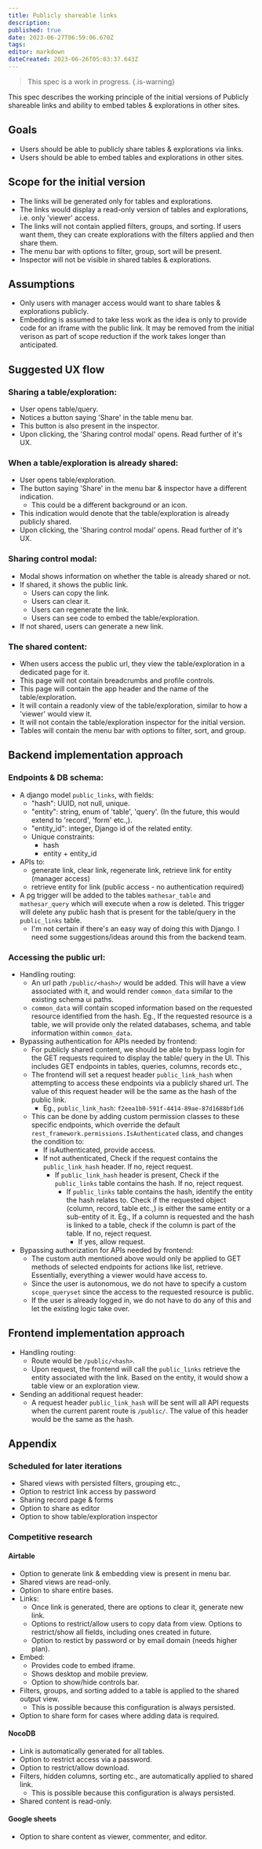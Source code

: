 ```yaml
---
title: Publicly shareable links
description: 
published: true
date: 2023-06-27T06:59:06.670Z
tags: 
editor: markdown
dateCreated: 2023-06-26T05:03:37.643Z
---
```


> This spec is a work in progress.
{.is-warning}

This spec describes the working principle of the initial versions of Publicly shareable links and ability to embed tables & explorations in other sites.

## Goals
* Users should be able to publicly share tables & explorations via links.
* Users should be able to embed tables and explorations in other sites.

## Scope for the initial version
* The links will be generated only for tables and explorations.
* The links would display a read-only version of tables and explorations, i.e. only 'viewer' access.
* The links will not contain applied filters, groups, and sorting. If users want them, they can create explorations with the filters applied and then share them.
* The menu bar with options to filter, group, sort will be present.
* Inspector will not be visible in shared tables & explorations.

## Assumptions
* Only users with manager access would want to share tables & explorations publicly.
* Embedding is assumed to take less work as the idea is only to provide code for an iframe with the public link. It may be removed from the initial verison as part of scope reduction if the work takes longer than anticipated.

## Suggested UX flow
### Sharing a table/exploration:
  - User opens table/query.
  - Notices a button saying 'Share' in the table menu bar.
  - This button is also present in the inspector.
  - Upon clicking, the 'Sharing control modal' opens. Read further of it's UX.
### When a table/exploration is already shared:
  - User opens table/exploration.
  - The button saying 'Share' in the menu bar & inspector have a different indication.
    - This could be a different background or an icon.
  - This indication would denote that the table/exploration is already publicly shared.
  - Upon clicking, the 'Sharing control modal' opens. Read further of it's UX.
### Sharing control modal:
  - Modal shows information on whether the table is already shared or not.
  - If shared, it shows the public link.
    - Users can copy the link.
    - Users can clear it.
    - Users can regenerate the link.
    - Users can see code to embed the table/exploration.
  - If not shared, users can generate a new link.
### The shared content:
  - When users access the public url, they view the table/exploration in a dedicated page for it.
  - This page will not contain breadcrumbs and profile controls.
  - This page will contain the app header and the name of the table/exploration.
  - It will contain a readonly view of the table/exploration, similar to how a 'viewer' would view it.
  - It will not contain the table/exploration inspector for the initial version.
  - Tables will contain the menu bar with options to filter, sort, and group.

## Backend implementation approach
### Endpoints & DB schema:
- A django model `public_links`, with fields:
  - "hash": UUID, not null, unique.
  - "entity": string, enum of 'table', 'query'. (In the future, this would extend to 'record', 'form' etc.,).
  - "entity_id": integer, Django id of the related entity.
  - Unique constraints:
    - hash
    - entity + entity_id
- APIs to:
  - generate link, clear link, regenerate link, retrieve link for entity (manager access)
  - retrieve entity for link (public access - no authentication required)
- A pg trigger will be added to the tables `mathesar_table` and `mathesar_query` which will execute when a row is deleted. This trigger will delete any public hash that is present for the table/query in the `public_links` table.
  - I'm not certain if there's an easy way of doing this with Django. I need some suggestions/ideas around this from the backend team.
### Accessing the public url:
- Handling routing:
  - An url path `/public/<hash>/` would be added. This will have a view associated with it, and would render `common_data` similar to the existing schema ui paths.
  - `common_data` will contain scoped information based on the requested resource identified from the hash. Eg., If the requested resource is a table, we will provide only the related databases, schema, and table information within `common_data`.
- Bypassing authentication for APIs needed by frontend:
  - For publicly shared content, we should be able to bypass login for the GET requests required to display the table/ query in the UI. This includes GET endpoints in tables, queries, columns, records etc.,
  - The frontend will set a request header `public_link_hash` when attempting to access these endpoints via a publicly shared url. The value of this request header will be the same as the hash of the public link.
    - Eg., `public_link_hash`: `f2eea1b0-591f-4414-89ae-87d1688bf1d6` 
  - This can be done by adding custom permission classes to these specific endpoints, which override the default `rest_framework.permissions.IsAuthenticated` class, and changes the condition to:
    - If isAuthenticated, provide access.
    - If not authenticated, Check if the request contains the `public_link_hash` header. If no, reject request.
      - If `public_link_hash` header is present, Check if the `public_links` table contains the hash. If no, reject request.
        - If `public_links` table contains the hash, identify the entity the hash relates to. Check if the requested object (column, record, table etc.,) is either the same entity or a sub-entity of it. Eg., If a column is requested and the hash is linked to a table, check if the column is part of the table. If no, reject request.
          - If yes, allow request.
- Bypassing authorization for APIs needed by frontend:
  - The custom auth mentioned above would only be applied to GET methods of selected endpoints for actions like list, retrieve. Essentially, everything a viewer would have access to.
  - Since the user is autonomous, we do not have to specify a custom `scope_queryset` since the access to the requested resource is public.
  - If the user is already logged in, we do not have to do any of this and let the existing logic take over.

## Frontend implementation approach
- Handling routing:
  - Route would be `/public/<hash>`.
  - Upon request, the frontend will call the `public_links` retrieve the entity associated with the link. Based on the entity, it would show a table view or an exploration view.
- Sending an additional request header:
  - A request header `public_link_hash` will be sent will all API requests when the current parent route is `/public/`. The value of this header would be the same as the hash.

## Appendix

### Scheduled for later iterations
- Shared views with persisted filters, grouping etc.,
- Option to restrict link access by password
- Sharing record page & forms
- Option to share as editor
- Option to show table/exploration inspector

### Competitive research

#### Airtable
- Option to generate link & embedding view is present in menu bar.
- Shared views are read-only.
- Option to share entire bases.
- Links:
  - Once link is generated, there are options to clear it, generate new link.
  - Options to restrict/allow users to copy data from view. Options to restrict/show all fields, including ones created in future.
  - Option to restict by password or by email domain (needs higher plan).
- Embed:
  - Provides code to embed iframe.
  - Shows desktop and mobile preview.
  - Option to show/hide controls bar.
- Filters, groups, and sorting added to a table is applied to the shared output view.
  - This is possible because this configuration is always persisted.
- Option to share form for cases where adding data is required.

#### NocoDB
- Link is automatically generated for all tables.
- Option to restrict access via a password.
- Option to restrict/allow download.
- Filters, hidden columns, sorting etc., are automatically applied to shared link.
  - This is possible because this configuration is always persisted.
- Shared content is read-only.

#### Google sheets
- Option to share content as viewer, commenter, and editor.